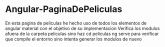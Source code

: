 # Angular-PaginaDePeliculas
En esta pagina de peliculas he hecho uso de todos los elementos de angular material con el objetivo de su implementacion
Verifica los modulos afuera de la carpeta peliculas sino haz cd peliculas
ng serve para verificar que compile el entorno sino intenta generar los modulos de nuevo

